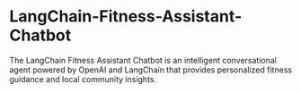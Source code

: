 # LangChain-Fitness-Assistant-Chatbot
The LangChain Fitness Assistant Chatbot is an intelligent conversational agent powered by OpenAI and LangChain that provides personalized fitness guidance and local community insights.

